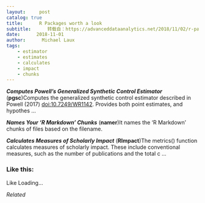 ```yaml
---
layout:     post
catalog: true
title:      R Packages worth a look
subtitle:      转载自：https://advanceddataanalytics.net/2018/11/02/r-packages-worth-a-look-1321/
date:      2018-11-01
author:      Michael Laux
tags:
    - estimator
    - estimates
    - calculates
    - impact
    - chunks
---
```


***Computes Powell’s Generalized Synthetic Control Estimator*** (**pgsc**)Computes the generalized synthetic control estimator described in Powell (2017) <doi:10.7249/WR1142>. Provides both point estimates, and hypothes …

***Names Your ‘R Markdown’ Chunks*** (**namer**)It names the ‘R Markdown’ chunks of files based on the filename.

***Calculates Measures of Scholarly Impact*** (**RImpact**)The metrics() function calculates measures of scholarly impact. These include conventional measures, such as the number of publications and the total c …





### Like this:

Like Loading...


*Related*

